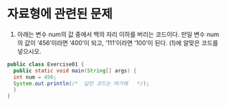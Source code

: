 # 자료형에 관련된 문제

1. 아래는 변수 num의 값 중에서 백의 자리 이하를 버리는 코드이다. 만일 변수 num의 값이 ‘456’이라면 ‘400’이 되고, ‘111’이라면 ‘100’이 된다. (1)에 알맞은 코드를 넣으시오.

```java
public class Exercise01 {
  public static void main(String[] args) {
  int num = 456;
  System.out.println(/*  답안 코드는 여기에   */);
  }
}
```
